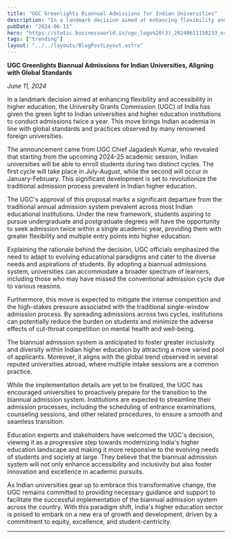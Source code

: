 ```yaml
---
title: "UGC Greenlights Biannual Admissions for Indian Universities"
description: "In a landmark decision aimed at enhancing flexibility and accessibility in higher education, the University Grants Commission (UGC) of India has given "
pubDate: "2024-06-11"
hero: "https://static.businessworld.in/ugc_logo%20(3)_20240611150233_original_image_1.webp"
tags: ["trending"]
layout: "../../layouts/BlogPostLayout.astro"
---
```


**UGC Greenlights Biannual Admissions for Indian Universities, Aligning with Global Standards**

*June 11, 2024*

In a landmark decision aimed at enhancing flexibility and accessibility in higher education, the University Grants Commission (UGC) of India has given the green light to Indian universities and higher education institutions to conduct admissions twice a year. This move brings Indian academia in line with global standards and practices observed by many renowned foreign universities.

The announcement came from UGC Chief Jagadesh Kumar, who revealed that starting from the upcoming 2024-25 academic session, Indian universities will be able to enroll students during two distinct cycles. The first cycle will take place in July-August, while the second will occur in January-February. This significant development is set to revolutionize the traditional admission process prevalent in Indian higher education.

The UGC's approval of this proposal marks a significant departure from the traditional annual admission system prevalent across most Indian educational institutions. Under the new framework, students aspiring to pursue undergraduate and postgraduate degrees will have the opportunity to seek admission twice within a single academic year, providing them with greater flexibility and multiple entry points into higher education.

Explaining the rationale behind the decision, UGC officials emphasized the need to adapt to evolving educational paradigms and cater to the diverse needs and aspirations of students. By adopting a biannual admissions system, universities can accommodate a broader spectrum of learners, including those who may have missed the conventional admission cycle due to various reasons.

Furthermore, this move is expected to mitigate the intense competition and the high-stakes pressure associated with the traditional single-window admission process. By spreading admissions across two cycles, institutions can potentially reduce the burden on students and minimize the adverse effects of cut-throat competition on mental health and well-being.

The biannual admission system is anticipated to foster greater inclusivity and diversity within Indian higher education by attracting a more varied pool of applicants. Moreover, it aligns with the global trend observed in several reputed universities abroad, where multiple intake sessions are a common practice.

While the implementation details are yet to be finalized, the UGC has encouraged universities to proactively prepare for the transition to the biannual admission system. Institutions are expected to streamline their admission processes, including the scheduling of entrance examinations, counseling sessions, and other related procedures, to ensure a smooth and seamless transition.

Education experts and stakeholders have welcomed the UGC's decision, viewing it as a progressive step towards modernizing India's higher education landscape and making it more responsive to the evolving needs of students and society at large. They believe that the biannual admission system will not only enhance accessibility and inclusivity but also foster innovation and excellence in academic pursuits.

As Indian universities gear up to embrace this transformative change, the UGC remains committed to providing necessary guidance and support to facilitate the successful implementation of the biannual admission system across the country. With this paradigm shift, India's higher education sector is poised to embark on a new era of growth and development, driven by a commitment to equity, excellence, and student-centricity.

---